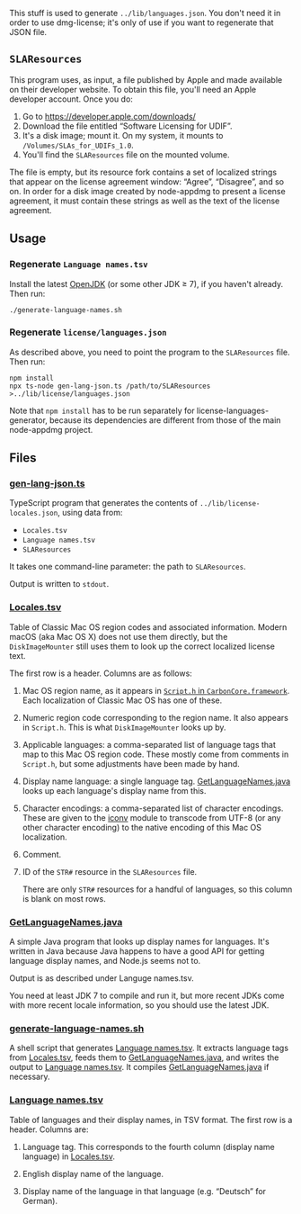 This stuff is used to generate `../lib/languages.json`. You don't need it in order to use dmg-license; it's only of use if you want to regenerate that JSON file.

## `SLAResources`

This program uses, as input, a file published by Apple and made available on their developer website. To obtain this file, you'll need an Apple developer account. Once you do:

1. Go to <https://developer.apple.com/downloads/>
2. Download the file entitled “Software Licensing for UDIF”.
3. It's a disk image; mount it. On my system, it mounts to `/Volumes/SLAs_for_UDIFs_1.0`.
4. You'll find the `SLAResources` file on the mounted volume.

The file is empty, but its resource fork contains a set of localized strings that appear on the license agreement window: “Agree”, “Disagree”, and so on. In order for a disk image created by node-appdmg to present a license agreement, it must contain these strings as well as the text of the license agreement.

## Usage

### Regenerate `Language names.tsv`

Install the latest [OpenJDK] (or some other JDK ≥ 7), if you haven't already. Then run:

```
./generate-language-names.sh
```

### Regenerate `license/languages.json`

As described above, you need to point the program to the `SLAResources` file. Then run:

```
npm install
npx ts-node gen-lang-json.ts /path/to/SLAResources >../lib/license/languages.json
```

Note that `npm install` has to be run separately for license-languages-generator, because its dependencies are different from those of the main node-appdmg project.

## Files

### [gen-lang-json.ts]

TypeScript program that generates the contents of `../lib/license-locales.json`, using data from:

* `Locales.tsv`
* `Language names.tsv`
* `SLAResources`

It takes one command-line parameter: the path to `SLAResources`.

Output is written to `stdout`.

### [Locales.tsv]

Table of Classic Mac OS region codes and associated information. Modern macOS (aka Mac OS X) does not use them directly, but the `DiskImageMounter` still uses them to look up the correct localized license text.

The first row is a header. Columns are as follows:

1. Mac OS region name, as it appears in [`Script.h` in `CarbonCore.framework`](https://github.com/phracker/MacOSX-SDKs/blob/master/MacOSX10.6.sdk/System/Library/Frameworks/CoreServices.framework/Versions/A/Frameworks/CarbonCore.framework/Versions/A/Headers/Script.h). Each localization of Classic Mac OS has one of these.

2. Numeric region code corresponding to the region name. It also appears in `Script.h`. This is what `DiskImageMounter` looks up by.

3. Applicable languages: a comma-separated list of language tags that map to this Mac OS region code. These mostly come from comments in `Script.h`, but some adjustments have been made by hand.

4. Display name language: a single language tag. [GetLanguageNames.java] looks up each language's display name from this.

5. Character encodings: a comma-separated list of character encodings. These are given to the [iconv](https://www.npmjs.com/package/iconv) module to transcode from UTF-8 (or any other character encoding) to the native encoding of this Mac OS localization.

6. Comment.

7. ID of the `STR#` resource in the `SLAResources` file.

   There are only `STR#` resources for a handful of languages, so this column is blank on most rows.

### [GetLanguageNames.java]

A simple Java program that looks up display names for languages. It's written in Java because Java happens to have a good API for getting language display names, and Node.js seems not to.

Output is as described under Languge names.tsv.

You need at least JDK 7 to compile and run it, but more recent JDKs come with more recent locale information, so you should use the latest JDK.

### [generate-language-names.sh]

A shell script that generates [Language names.tsv]. It extracts language tags from [Locales.tsv], feeds them to [GetLanguageNames.java], and writes the output to [Language names.tsv]. It compiles [GetLanguageNames.java] if necessary.

### [Language names.tsv]

Table of languages and their display names, in TSV format. The first row is a header. Columns are:

1. Language tag. This corresponds to the fourth column (display name language) in [Locales.tsv].

2. English display name of the language.

3. Display name of the language in that language (e.g. “Deutsch” for German).

[gen-lang-json.ts]: gen-lang-json.ts
[Locales.tsv]: Locales.tsv
[GetLanguageNames.java]: GetLanguageNames.java
[generate-language-names.sh]: generate-language-names.sh
[Language names.tsv]: Language%20names.tsv
[OpenJDK]: https://jdk.java.net
